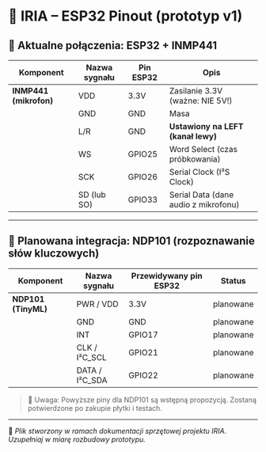 # 📌 IRIA – ESP32 Pinout (prototyp v1)

## 🔧 Aktualne połączenia: ESP32 + INMP441

| Komponent              | Nazwa sygnału  | Pin ESP32   | Opis                                          |
|------------------------|----------------|-------------|-----------------------------------------------|
| **INMP441 (mikrofon)** | VDD            | 3.3V        | Zasilanie 3.3V (ważne: NIE 5V!)               |
|                        | GND            | GND         | Masa                                          |
|                        | L/R            | GND         | **Ustawiony na LEFT (kanał lewy)**            |
|                        | WS             | GPIO25      | Word Select (czas próbkowania)                |
|                        | SCK            | GPIO26      | Serial Clock (I²S Clock)                      |
|                        | SD (lub SO)    | GPIO33      | Serial Data (dane audio z mikrofonu)          |

---

## 📡 Planowana integracja: NDP101 (rozpoznawanie słów kluczowych)

| Komponent           | Nazwa sygnału   | Przewidywany pin ESP32   | Status     |
|---------------------|-----------------|--------------------------|------------|
| **NDP101 (TinyML)** | PWR / VDD       | 3.3V                     | planowane  |
|                     | GND             | GND                      | planowane  |
|                     | INT             | GPIO17                   | planowane  |
|                     | CLK / I²C_SCL   | GPIO21                   | planowane  |
|                     | DATA / I²C_SDA  | GPIO22                   | planowane  |

> 🧠 Uwaga: Powyższe piny dla NDP101 są wstępną propozycją. Zostaną potwierdzone po zakupie płytki i testach.

---

📁 *Plik stworzony w ramach dokumentacji sprzętowej projektu IRIA. Uzupełniaj w miarę rozbudowy prototypu.*
